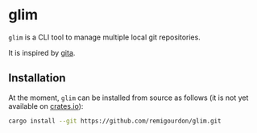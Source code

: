# glim

`glim` is a CLI tool to manage multiple local git repositories.

It is inspired by [gita](https://github.com/nosarthur/gita.git).

## Installation

At the moment, `glim` can be installed from source as follows (it is not yet available on [crates.io](https://crates.io)):

```sh
cargo install --git https://github.com/remigourdon/glim.git
```
